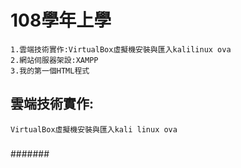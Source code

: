 # 108學年上學

```
1.雲端技術實作:VirtualBox虛擬機安裝與匯入kalilinux ova
2.網站伺服器架設:XAMPP
3.我的第一個HTML程式

```
## 雲端技術實作:
```
VirtualBox虛擬機安裝與匯入kali linux ova
```
###

####

#####

#######
